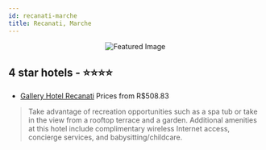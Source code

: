 ```yaml
---
id: recanati-marche
title: Recanati, Marche
---
```


<center><img src="https://i.travelapi.com/hotels/2000000/1540000/1538600/1538581/69f6c57b_z.jpg" alt="Featured Image" /></center>


##  4 star hotels - ⭐️⭐️⭐️⭐️

-    [Gallery Hotel Recanati](https://us.hurb.com/hotels/recanati/gallery-hotel-recanati-JNP-JP344156?cmp=18055) Prices from R$508.83
   > Take advantage of recreation opportunities such as a spa tub or take in the view from a rooftop terrace and a garden. Additional amenities at this hotel include complimentary wireless Internet access, concierge services, and babysitting/childcare.
